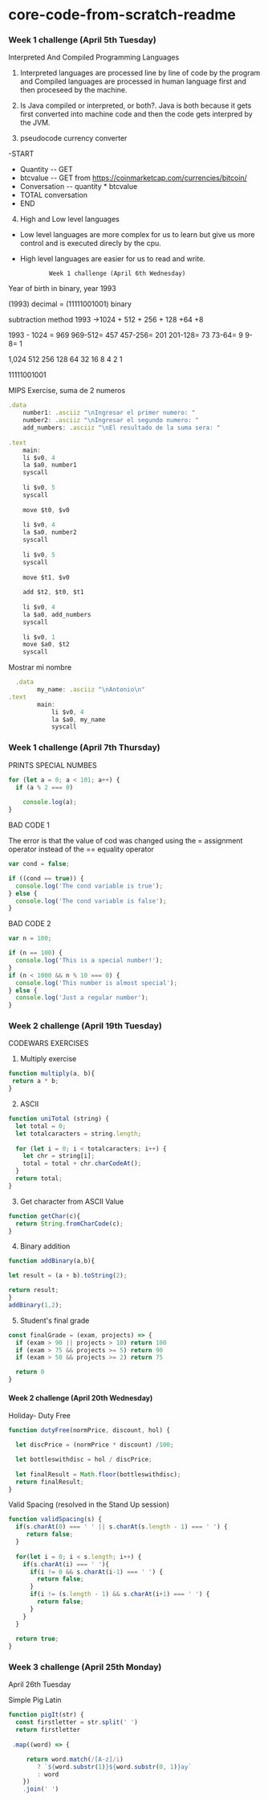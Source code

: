 # core-code-from-scratch-readme

### Week 1 challenge (April 5th Tuesday) 
Interpreted And Compiled Programming Languages

1. Interpreted languages are processed line by line of code by the program and Compiled languages are processed in human language first and then proceseed by the machine.

2. Is Java compiled or interpreted, or both?. Java is both because it gets first converted into machine code and then the code gets interpred by the JVM.

3. pseudocode currency converter

-START 
- Quantity -- GET
- btcvalue -- GET from https://coinmarketcap.com/currencies/bitcoin/
- Conversation -- quantity * btcvalue
- TOTAL conversation 
- END


4.  High and Low level languages

- Low level languages are more complex for us to learn but give us more control and is executed direcly by the cpu.

- High level languages are easier for us to read and write.


              Week 1 challenge (April 6th Wednesday) 

Year of birth in binary, year 1993

(1993) decimal = (11111001001) binary

subtraction method 
1993 ->1024 + 512 + 256 + 128 +64 +8 

1993 - 1024 = 969      969-512= 457    457-256= 201   201-128= 73   73-64= 9   9-8= 1  

 1,024 512 256 128 64 32 16 8 4 2 1
 
 11111001001
 
 


MIPS Exercise, suma de 2 numeros

```js
.data
	number1: .asciiz "\nIngresar el primer numero: "
	number2: .asciiz "\nIngresar el segundo numero: "
	add_numbers: .asciiz "\nEl resultado de la suma sera: "
	
.text 
	main:
	li $v0, 4
	la $a0, number1
	syscall
	
	li $v0, 5
	syscall
	
	move $t0, $v0
	
	li $v0, 4
	la $a0, number2
	syscall 
	
	li $v0, 5
	syscall 
	
	move $t1, $v0
	
	add $t2, $t0, $t1
	
	li $v0, 4
	la $a0, add_numbers
	syscall 
	
	li $v0, 1
	move $a0, $t2
	syscall
  ```
  
  Mostrar mi nombre
  
  ```js
	.data
	      my_name: .asciiz "\nAntonio\n"
  .text
	      main:
              li $v0, 4
              la $a0, my_name
              syscall
  ```
	
   

### Week 1 challenge (April 7th Thursday) 
 
PRINTS SPECIAL NUMBES 


```js 
for (let a = 0; a < 101; a++) {
  if (a % 2 === 0) 
    
    console.log(a);
}
```


BAD CODE 1

The error is that the value of cod was changed using the = assignment operator instead of the == equality operator  

```js 
var cond = false;

if ((cond == true)) {
  console.log('The cond variable is true');
} else {
  console.log('The cond variable is false');
}
```

BAD CODE 2

```js
var n = 100;

if (n == 100) {
  console.log('This is a special number!');
}
if (n < 1000 && n % 10 === 0) {
  console.log('This number is almost special');
} else {
  console.log('Just a regular number');
}

```
 
 
 ### Week 2 challenge (April 19th Tuesday)
 
 CODEWARS EXERCISES 
 
1. Multiply exercise

```js
function multiply(a, b){
 return a * b;
}
```

2. ASCII

```js
function uniTotal (string) {
  let total = 0;
  let totalcaracters = string.length;
  
  for (let i = 0; i < totalcaracters; i++) {
    let chr = string[i];
    total = total + chr.charCodeAt();
  }
  return total;
}
```

3. Get character from ASCII Value

```js
function getChar(c){
  return String.fromCharCode(c);
}
```

4. Binary addition

```js
function addBinary(a,b){

let result = (a + b).toString(2);

return result;
}
addBinary(1,2);
```

5. Student's final grade

```js
const finalGrade = (exam, projects) => {
  if (exam > 90 || projects > 10) return 100
  if (exam > 75 && projects >= 5) return 90
  if (exam > 50 && projects >= 2) return 75

  return 0
}
```

#### Week 2 challenge (April 20th Wednesday)

Holiday- Duty Free

```js
function dutyFree(normPrice, discount, hol) {

  let discPrice = (normPrice * discount) /100; 

  let bottleswithdisc = hol / discPrice;
  
  let finalResult = Math.floor(bottleswithdisc);
  return finalResult;
}
```

Valid Spacing (resolved in the Stand Up session)

```js
function validSpacing(s) {
  if(s.charAt(0) === ' ' || s.charAt(s.length - 1) === ' ') { 
     return false;
  }
  
  for(let i = 0; i < s.length; i++) {
    if(s.charAt(i) === ' '){ 
      if(i != 0 && s.charAt(i-1) === ' ') {
        return false;
      }
      if(i != (s.length - 1) && s.charAt(i+1) === ' ') {
        return false;
      }
    }
  }
  
  return true; 
}
```


### Week 3 challenge (April 25th Monday)


April 26th Tuesday

 Simple Pig Latin



```js
function pigIt(str) {
  const firstletter = str.split(' ')
  return firstletter
  
 .map((word) => {

     return word.match(/[A-z]/i)
        ? `${word.substr(1)}${word.substr(0, 1)}ay`
        : word
    })
    .join(' ')
```
